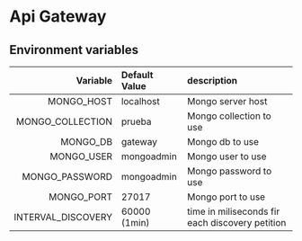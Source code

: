 # Api Gateway

## Environment variables


Variable | Default Value | description
---: | :--- | :---
MONGO_HOST|localhost| Mongo server host
MONGO_COLLECTION|prueba| Mongo collection to use
MONGO_DB|gateway| Mongo db to use
MONGO_USER|mongoadmin| Mongo user to use
MONGO_PASSWORD|mongoadmin| Mongo password to use
MONGO_PORT|27017| Mongo port to use
INTERVAL_DISCOVERY|60000 (1min)| time in miliseconds fir each discovery petition

